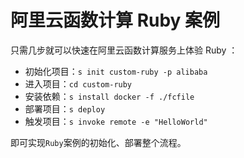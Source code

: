 # 阿里云函数计算 Ruby 案例

只需几步就可以快速在阿里云函数计算服务上体验 Ruby ：

- 初始化项目：`s init custom-ruby -p alibaba`
- 进入项目：`cd custom-ruby`
- 安装依赖：`s install docker -f ./fcfile`
- 部署项目：`s deploy`
- 触发项目：`s invoke remote -e "HelloWorld"`

即可实现`Ruby`案例的初始化、部署整个流程。